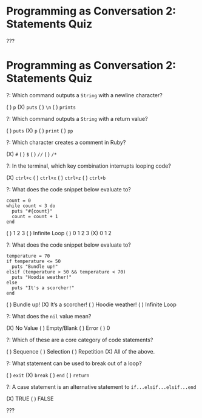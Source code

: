 # Programming as Conversation 2: Statements Quiz

???

# Programming as Conversation 2: Statements Quiz

?: Which command outputs a `String` with a newline character?

( ) `p`
(X) `puts`
( ) `\n`
( ) `prints`

?: Which command outputs a `String` with a return value?

( ) `puts`
(X) `p`
( ) `print`
( ) `pp`

?: Which character creates a comment in Ruby?

(X) `#`
( ) `$`
( ) `//`
( ) `/*`

?:  In the terminal, which key combination interrupts looping code?

(X) `ctrl+c`
( ) `ctrl+x`
( ) `ctrl+z`
( ) `ctrl+b`

?: What does the code snippet below evaluate to?

```
count = 0
while count < 3 do
  puts "#{count}"
  count = count + 1
end
```

( ) 
1
2
3
( ) Infinite Loop
( ) 
0
1
2
3
(X) 
0
1
2

?: What does the code snippet below evaluate to?

```
temperature = 70
if temperature <= 50
  puts "Bundle up!"
elsif (temperature > 50 && temperature < 70)
  puts "Hoodie weather!"
else
  puts "It's a scorcher!"
end
```

( ) Bundle up!
(X) It’s a scorcher!
( ) Hoodie weather!
( ) Infinite Loop

?: What does the `nil` value mean?

(X) No Value
( ) Empty/Blank
( ) Error
( ) 0

?:  Which of these are a core category of code statements?

( ) Sequence
( ) Selection
( ) Repetition
(X) All of the above.

?: What statement can be used to break out of a loop?

( ) `exit`
(X) `break`
( ) `end`
( ) `return`

?: A case statement is an alternative statement to `if...elsif...elsif...end`

(X) TRUE
( ) FALSE

???
